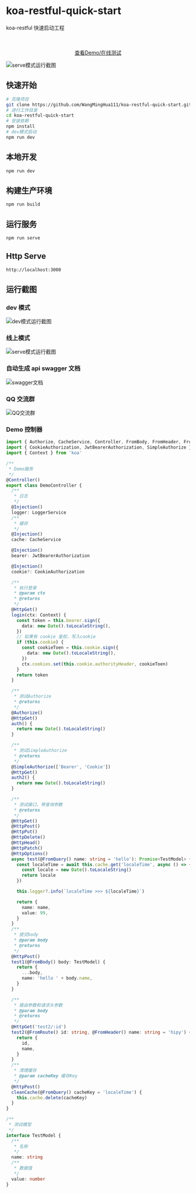 # koa-restful-quick-start

koa-restful 快速启动工程

<p align="center">
    <br />
    <br />
    <a href="https://codesandbox.io/p/github/WangMingHua111/koa-restful-quick-start/master">查看Demo/在线测试</a>
  </p>

![serve模式运行截图](image/codesandbox.png)

## 快速开始

```sh
# 克隆项目
git clone https://github.com/WangMingHua111/koa-restful-quick-start.git
# 进行工作目录
cd koa-restful-quick-start
# 安装依赖
npm install
# dev模式启动
npm run dev
```

## 本地开发

```sh
npm run dev
```

## 构建生产环境

```sh
npm run build
```

## 运行服务

```sh
npm run serve
```

## Http Serve

```sh
http://localhost:3000
```

## 运行截图

### dev 模式

![dev模式运行截图](image/dev.png)

### 线上模式

![serve模式运行截图](image/serve.png)

### 自动生成 api swagger 文档

![swagger文档](image/swagger.png)

### QQ 交流群

![QQ交流群](https://github.com/wangminghua111/koa-restful/raw/master/images/QQ-KoaRestful.png)

### Demo 控制器

```typescript
import { Authorize, CacheService, Controller, FromBody, FromHeader, FromQuery, FromRoute, HttpDelete, HttpGet, HttpHead, HttpOptions, HttpPatch, HttpPost, HttpPut, Injection, LoggerService } from '@wangminghua/koa-restful'
import { CookieAuthorization, JwtBearerAuthorization, SimpleAuthorize } from '@wangminghua/koa-restful/extra'
import { Context } from 'koa'

/**
 * Demo服务
 */
@Controller()
export class DemoController {
  /**
   * 日志
   */
  @Injection()
  logger: LoggerService
  /**
   * 缓存
   */
  @Injection()
  cache: CacheService

  @Injection()
  bearer: JwtBearerAuthorization

  @Injection()
  cookie?: CookieAuthorization

  /**
   * 执行登录
   * @param ctx
   * @returns
   */
  @HttpGet()
  login(ctx: Context) {
    const token = this.bearer.sign({
      data: new Date().toLocaleString(),
    })
    // 如果有 cookie 鉴权，写入cookie
    if (this.cookie) {
      const cookieToen = this.cookie.sign({
        data: new Date().toLocaleString(),
      })
      ctx.cookies.set(this.cookie.authorityHeader, cookieToen)
    }
    return token
  }

  /**
   * 测试Authorize
   * @returns
   */
  @Authorize()
  @HttpGet()
  auth() {
    return new Date().toLocaleString()
  }

  /**
   * 测试SimpleAuthorize
   * @returns
   */
  @SimpleAuthorize(['Bearer', 'Cookie'])
  @HttpGet()
  auth2() {
    return new Date().toLocaleString()
  }

  /**
   * 测试接口，带查询参数
   * @returns
   */
  @HttpGet()
  @HttpPost()
  @HttpPut()
  @HttpDelete()
  @HttpHead()
  @HttpPatch()
  @HttpOptions()
  async test(@FromQuery() name: string = 'hello'): Promise<TestModel> {
    const localeTime = await this.cache.get('localeTime', async () => {
      const locale = new Date().toLocaleString()
      return locale
    })

    this.logger?.info(`localeTime >>> ${localeTime}`)

    return {
      name: name,
      value: 99,
    }
  }
  /**
   * 提交body
   * @param body
   * @returns
   */
  @HttpPost()
  test1(@FromBody() body: TestModel) {
    return {
      ...body,
      name: 'hello ' + body.name,
    }
  }

  /**
   * 路由参数和请求头参数
   * @param body
   * @returns
   */
  @HttpGet('test2/:id')
  test2(@FromRoute() id: string, @FromHeader() name: string = 'hipy') {
    return {
      id,
      name,
    }
  }
  /**
   * 清理缓存
   * @param cacheKey 缓存Key
   */
  @HttpPost()
  cleanCache(@FromQuery() cacheKey = 'localeTime') {
    this.cache.delete(cacheKey)
  }
}

/**
 * 测试模型
 */
interface TestModel {
  /**
   * 名称
   */
  name: string
  /**
   * 数据值
   */
  value: number
}
```
